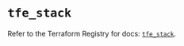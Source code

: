 # `tfe_stack`

Refer to the Terraform Registry for docs: [`tfe_stack`](https://registry.terraform.io/providers/hashicorp/tfe/0.65.0/docs/resources/stack).
